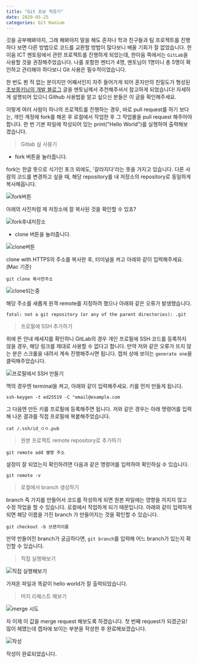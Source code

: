 ```yaml
---
title: "Git 초보 적응기"
date: 2020-05-25
categories: Git Hanium
---
```



깃을 공부해봐야지, 그래 해봐야지 말을 해도 혼자나 학과 친구들과 팀 프로젝트를 진행하다 보면 다른 방법으로 코드를 교환할 방법이 많다보니 배울 기회가 잘 없었습니다.
한이음 ICT 멘토링에서 관련 프로젝트를 진행하게 되었는데, 한이음 쪽에서는 `GitLab`을 사용할 것을 권장해주었습니다.
나를 포함한 멘티가 4명, 멘토님이 1명이니 총 5명이 확인하고 관리해야 하다보니 Git 사용은 필수적이었습니다.


한 번도 뵌 적 없는 분이지만 어째서인지 자주 들어가게 되어 혼자만의 친밀도가 형성된 [초보몽키님의 개발 블로그](https://wayhome25.github.io/git/2017/07/08/git-first-pull-request-story/)
글을 멘토님께서 추천해주셔서 참고하게 되었습니다!
자세하게 설명되어 있으니 Github 사용법을 알고 싶으신 분들은 이 글을 확인해주세요.


이렇게 여러 사람이 하나의 프로젝트를 진행하는 경우, 바로 pull request를 하기 보다는,
개인 계정에 fork를 해온 후 로컬에서 작업한 후 그 작업물을 pull request 해주어야 합니다.
한 번 기본 파일에 작성되어 있는 print("Hello World")를 실행하여 출력해보겠습니다.


> Gitlab 실 사용기


- fork 버튼을 눌러줍니다.


fork는 한글 뜻으로 식기인 포크 외에도, '갈라지다'라는 뜻을 가지고 있습니다.
다른 사람의 코드를 변경하고 싶을 때, 해당 repository를 내 저장소의 repository로 동일하게 복사해옵니다.

  
![fork버튼](https://user-images.githubusercontent.com/43411599/82769374-3ff80a00-9e6f-11ea-89c7-3900d6cd8f21.png)


아래의 사진처럼 제 저장소에 잘 복사된 것을 확인할 수 있죠?


![fork후내저장소](https://user-images.githubusercontent.com/43411599/82770377-4e482500-9e73-11ea-8c21-641e33b6a28a.png)


- clone 버튼을 눌러줍니다.


![clone버튼](https://user-images.githubusercontent.com/43411599/82770772-b2b7b400-9e74-11ea-9b76-5b3138536d70.png)


clone with HTTPS의 주소를 복사한 후, 터미널을 켜고 아래와 같이 입력해주세요. (Mac 기준)


```git clone 복사한주소```


![clone되는중](https://user-images.githubusercontent.com/43411599/82770884-2c4fa200-9e75-11ea-9bba-2d183156284a.png)


해당 주소를 새롭게 원격 remote를 지정하려 했으나 아래와 같은 오류가 발생했습니다.


`fatal: not a git repository (or any of the parent directories): .git`


> 프로필에 SSH 추가하기


위에 뜬 안내 메세지를 확인하니 GitLab의 경우 개인 프로필에 SSH 코드를 등록하지 않을 경우, 해당 링크를 제대로 사용할 수 없다고 합니다.
만약 저와 같은 오류가 뜨지 않는 분은 스크롤을 내려서 계속 진행해주시면 됩니다.
캡처 상에 보이는 `generate one`을 클릭해주었습니다.


![프로필에서 SSH 만들기](https://user-images.githubusercontent.com/43411599/82772339-d6312d80-9e79-11ea-94e6-962431be9c9c.png)


맥의 경우엔 terminal을 켜고, 아래와 같이 입력해주세요. 키를 먼저 만들게 됩니다.


`ssh-keygen -t ed25519 -C "email@example.com`


그 다음엔 만든 키를 프로필에 등록해주면 됩니다. 저와 같은 경우는 아래 명령어를 입력해 나온 결과를 직접 프로필에 복붙해주었습니다.


`cat /.ssh/id_ㅇㅇ.pub`


> 원본 프로젝트 remote repository로 추가하기


`git remote add 별명 주소`


설정이 잘 되었는지 확인하려면 다음과 같은 명령어를 입력하여 확인하실 수 있습니다.


`git remote -v`


> 로컬에서 branch 생성하기


branch 즉 가지를 만들어서 코드를 작성하게 되면 원본 파일에는 영향을 끼치지 않고 수정 작업을 할 수 있습니다.
로컬에서 작업하게 되기 때문입니다.
아래와 같이 입력하게 되면 해당 이름을 가진 branch 가 만들어지는 것을 확인할 수 있습니다.


`git checkout -b 브랜치이름`


만약 만들어진 branch가 궁금하다면, `git branch`를 입력해 어느 branch가 있는지 확인할 수 있습니다.


> 직접 실행해보기


![직접 실행해보기](https://user-images.githubusercontent.com/43411599/82781740-95471200-9e95-11ea-9521-4c6f7cd85676.png)


가져온 파일과 똑같이 hello world가 잘 출력되었습니다.


> 머지 리퀘스트 해보기


![merge 시도](https://user-images.githubusercontent.com/43411599/82782951-726a2d00-9e98-11ea-8a1f-02961d8e6f4b.png)


자 이제 이 값을 merge request 해보도록 하겠습니다.
첫 번째 request가 되겠군요!
많이 헤맸는데 캡처에 보이는 부분을 작성한 후 완료해보겠습니다.


![작성](https://user-images.githubusercontent.com/43411599/82783038-a5142580-9e98-11ea-9fb7-1b025720a37c.png)


작성이 완료되었습니다.
